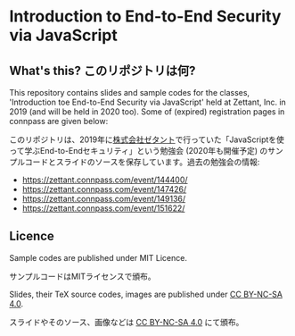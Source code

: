 # Introduction to End-to-End Security via JavaScript

## What's this? このリポジトリは何?

This repository contains slides and sample codes for the classes, 'Introduction toe End-to-End Security via JavaScript' held at Zettant, Inc. in 2019 (and will be held in 2020 too). Some of (expired) registration pages in connpass are given below:

このリポジトリは、2019年に[株式会社ゼタント](https://www.zettant.com/)で行っていた「JavaScriptを使って学ぶEnd-to-Endセキュリティ」という勉強会 (2020年も開催予定) のサンプルコードとスライドのソースを保存しています。過去の勉強会の情報:

- https://zettant.connpass.com/event/144400/
- https://zettant.connpass.com/event/147426/
- https://zettant.connpass.com/event/149136/
- https://zettant.connpass.com/event/151622/

## Licence

Sample codes are published under MIT Licence.

サンプルコードはMITライセンスで頒布。

Slides, their TeX source codes, images are published under [CC BY-NC-SA 4.0](https://creativecommons.org/licenses/by-nc-sa/4.0/legalcode).

スライドやそのソース、画像などは [CC BY-NC-SA 4.0](https://creativecommons.org/licenses/by-nc-sa/4.0/legalcode) にて頒布。